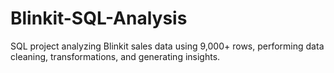 # Blinkit-SQL-Analysis
SQL project analyzing Blinkit sales data using 9,000+ rows, performing data cleaning, transformations, and generating insights.
